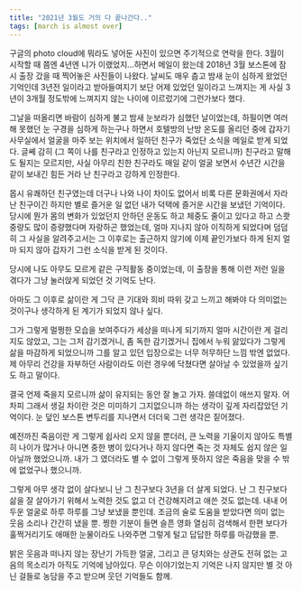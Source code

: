 ```yaml
---
title: "2021년 3월도 거의 다 끝나간다.."
tags: [march is almost over]
---
```


구글의 photo cloud에 뭐라도 넣어둔 사진이 있으면 주기적으로 연락을 한다. 3월이 시작할 때 쯤엔 4년엔 니가 이랬었지...하면서 메일이 왔는데 2018년 3월 보스톤에 잠시 출장 갔을 때 찍어놓은 사진들이 나왔다. 날씨도 매우 춥고 밤새 눈이 심하게 왔었던 기억인데 3년전 일이라고 받아들여지기 보단 어제 있었던 일이라고 느껴지는 게 사실 3년이 3개월 정도밖에 느껴지지 않는 나이에 이르렀기에 그런가보다 했다.

그날을 떠올리면 바람이 심하게 불고 밤새 눈보라가 심했던 날이었는데, 하필이면 여러 해 못했던 눈 구경을 심하게 하는구나 하면서 호텔방의 난방 온도를 올리던 중에 갑자기 사무실에서 얼굴을 마주 보는 위치에서 일하던 친구가 죽었단 소식을 메일로 받게 되었다. 글쎼 감히 (그 쪽이 나를 친구라고 인정하고 있는지 아닌지 모르니까) 친구라고 말해도 될지는 모르지만, 사실 아무리 친한 친구라도 매일 같이 얼굴 보면서 수년간 시간을 같이 보내긴 힘든 거라 난 친구라고 강하게 인정한다. 

몹시 유쾌하던 친구였는데 더구나 나와 나이 차이도 없어서 비록 다른 문화권에서 자라난 친구이긴 하지만 별로 즐거운 일 없던 내가 덕택에 즐거운 시간을 보냈던 기억이다. 당시에 뭔가 몸의 변화가 있었던지 안하던 운동도 하고 체중도 줄이고 있다고 하고 스쾃 중량도 많이 증량했다며 자랑하곤 했었는데, 얼마 지나지 않아 이직하게 되었다며 덤덤히 그 사실을 알려주고서는 그 이후로는 출근하지 않기에 이제 끝인가보다 하게 된지 얼마 되지 않아 갑자기 그런 소식을 받게 된 것이다. 

당시에 나도 아무도 모르게 같은 구직활동 중이었는데, 이 출장을 통해 이런 저런 일을 겪다가 그냥 눌러앉게 되었던 것 기억도 난다. 

아마도 그 이후로 삶이란 게 그닥 큰 기대와 희비 따위 갖고 느끼고 해봐야 다 의미없는 것이구나 생각하게 된 계기가 되었지 않나 싶다.

그가 그렇게 멀쩡한 모습을 보여주다가 세상을 떠나게 되기까지 얼마 시간이란 게 걸리지도 않았고, 그는 그저 감기겠거니, 좀 독한 감기겠거니 집에서 누워 앓있다가 그렇게 삶을 마감하게 되었으니까 그를 알고 있던 입장으로는 너무 허무하단 느낌 밖엔 없었다. 제 아무리 건강을 자부하던 사람이라도 이런 경우에 닥쳤다면 살아날 수 있었을까 싶기도 하고 말이다. 

결국 언제 죽을지 모르니까 삶이 유지되는 동안 잘 놀고 가자. 쓸데없이 애쓰지 말자. 어차피 그래서 생길 차이란 것은 미미하기 그지없으니까 하는 생각이 깊게 자리잡았던 기억이다. 눈 덮인 보스톤 변두리를 지나면서 더더욱 그런 생각은 짙어졌다. 

예전까진 죽음이란 게 그렇게 쉽사리 오지 않을 뿐더러, 큰 노력을 기울이지 않아도 특별히 나이가 많거나 아니면 중한 병이 있다거나 하지 않다면 죽는 것 자체도 쉽지 않은 일 아닐까 했었으니까. 내가 그 였더라도 별 수 없이 그렇게 뜻하지 않은 죽음을 맞을 수 밖에 없었구나 했으니까. 

그렇게 아무 생각 없이 살다보니 난 그 친구보다 3년을 더 살게 되었다. 난 그 친구보다 삶을 잘 살아가기 위해서 노력한 것도 없고 더 건강해지려고 애쓴 것도 없는데. 내내 어두운 얼굴로 하루 하루를 그냥 보냈을 뿐인데. 조금의 술로 도움을 받았다면 의미 없는 웃음 소리나 간간히 냈을 뿐. 찡한 기분이 들면 슬픈 영화 열심히 검색해서 한편 보다가 훌쩍거리기도 애매한 눈물이라도 나와주면 그렇게 털고 답답한 하루를 마감했을 뿐. 

밝은 웃음과 떠나지 않는 장난기 가득한 얼굴, 그리고 큰 덩치와는 상관도 전혀 없는 고음의 목소리가 아직도 기억에 남아있다. 무슨 이야기었는지 기억은 나지 않지만 별 것 아닌 걸들로 농담을 주고 받으며 웃던 기억들도 함께. 
